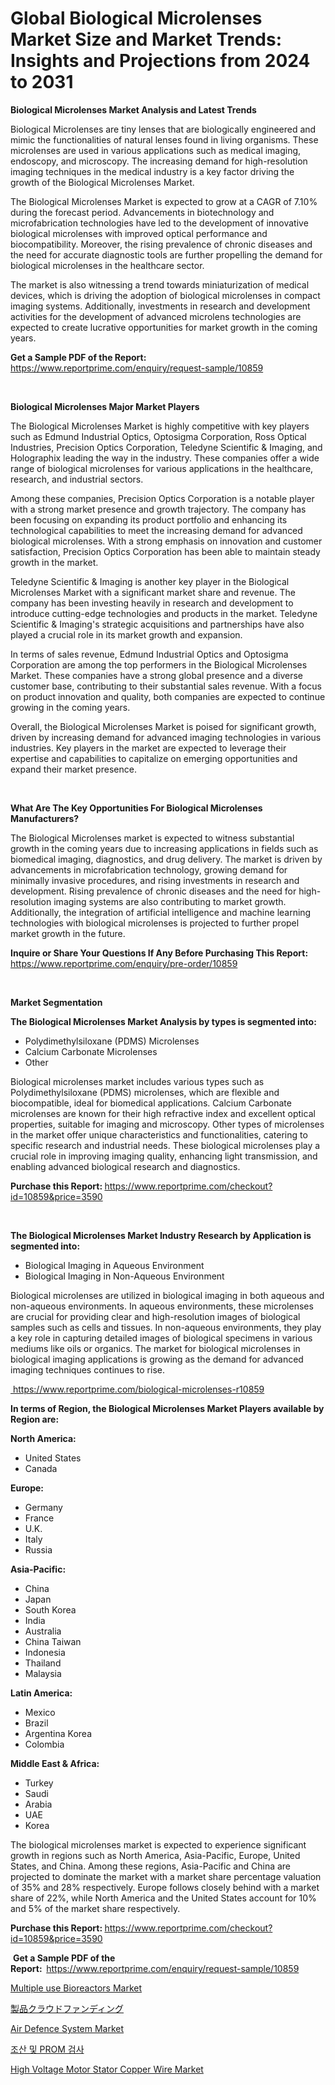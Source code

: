 <p><h1>Global Biological Microlenses Market Size and Market Trends: Insights and Projections from 2024 to 2031</h1></p><p><strong>Biological Microlenses Market Analysis and Latest Trends</strong></p>
<p><p>Biological Microlenses are tiny lenses that are biologically engineered and mimic the functionalities of natural lenses found in living organisms. These microlenses are used in various applications such as medical imaging, endoscopy, and microscopy. The increasing demand for high-resolution imaging techniques in the medical industry is a key factor driving the growth of the Biological Microlenses Market.</p><p>The Biological Microlenses Market is expected to grow at a CAGR of 7.10% during the forecast period. Advancements in biotechnology and microfabrication technologies have led to the development of innovative biological microlenses with improved optical performance and biocompatibility. Moreover, the rising prevalence of chronic diseases and the need for accurate diagnostic tools are further propelling the demand for biological microlenses in the healthcare sector.</p><p>The market is also witnessing a trend towards miniaturization of medical devices, which is driving the adoption of biological microlenses in compact imaging systems. Additionally, investments in research and development activities for the development of advanced microlens technologies are expected to create lucrative opportunities for market growth in the coming years.</p></p>
<p><strong>Get a Sample PDF of the Report:&nbsp;</strong> <a href="https://www.reportprime.com/enquiry/request-sample/10859">https://www.reportprime.com/enquiry/request-sample/10859</a></p>
<p>&nbsp;</p>
<p><strong>Biological Microlenses Major Market Players</strong></p>
<p><p>The Biological Microlenses Market is highly competitive with key players such as Edmund Industrial Optics, Optosigma Corporation, Ross Optical Industries, Precision Optics Corporation, Teledyne Scientific & Imaging, and Holographix leading the way in the industry. These companies offer a wide range of biological microlenses for various applications in the healthcare, research, and industrial sectors.</p><p>Among these companies, Precision Optics Corporation is a notable player with a strong market presence and growth trajectory. The company has been focusing on expanding its product portfolio and enhancing its technological capabilities to meet the increasing demand for advanced biological microlenses. With a strong emphasis on innovation and customer satisfaction, Precision Optics Corporation has been able to maintain steady growth in the market.</p><p>Teledyne Scientific & Imaging is another key player in the Biological Microlenses Market with a significant market share and revenue. The company has been investing heavily in research and development to introduce cutting-edge technologies and products in the market. Teledyne Scientific & Imaging's strategic acquisitions and partnerships have also played a crucial role in its market growth and expansion.</p><p>In terms of sales revenue, Edmund Industrial Optics and Optosigma Corporation are among the top performers in the Biological Microlenses Market. These companies have a strong global presence and a diverse customer base, contributing to their substantial sales revenue. With a focus on product innovation and quality, both companies are expected to continue growing in the coming years.</p><p>Overall, the Biological Microlenses Market is poised for significant growth, driven by increasing demand for advanced imaging technologies in various industries. Key players in the market are expected to leverage their expertise and capabilities to capitalize on emerging opportunities and expand their market presence.</p></p>
<p>&nbsp;</p>
<p><strong>What Are The Key Opportunities For Biological Microlenses Manufacturers?</strong></p>
<p><p>The Biological Microlenses market is expected to witness substantial growth in the coming years due to increasing applications in fields such as biomedical imaging, diagnostics, and drug delivery. The market is driven by advancements in microfabrication technology, growing demand for minimally invasive procedures, and rising investments in research and development. Rising prevalence of chronic diseases and the need for high-resolution imaging systems are also contributing to market growth. Additionally, the integration of artificial intelligence and machine learning technologies with biological microlenses is projected to further propel market growth in the future.</p></p>
<p><strong>Inquire or Share Your Questions If Any Before Purchasing This Report:</strong> <a href="https://www.reportprime.com/enquiry/pre-order/10859">https://www.reportprime.com/enquiry/pre-order/10859</a></p>
<p>&nbsp;</p>
<p><strong>Market Segmentation</strong></p>
<p><strong>The Biological Microlenses Market Analysis by types is segmented into:</strong></p>
<p><ul><li>Polydimethylsiloxane (PDMS) Microlenses</li><li>Calcium Carbonate Microlenses</li><li>Other</li></ul></p>
<p><p>Biological microlenses market includes various types such as Polydimethylsiloxane (PDMS) microlenses, which are flexible and biocompatible, ideal for biomedical applications. Calcium Carbonate microlenses are known for their high refractive index and excellent optical properties, suitable for imaging and microscopy. Other types of microlenses in the market offer unique characteristics and functionalities, catering to specific research and industrial needs. These biological microlenses play a crucial role in improving imaging quality, enhancing light transmission, and enabling advanced biological research and diagnostics.</p></p>
<p><strong>Purchase this Report:&nbsp;</strong><a href="https://www.reportprime.com/checkout?id=10859&price=3590">https://www.reportprime.com/checkout?id=10859&price=3590</a></p>
<p>&nbsp;</p>
<p><strong>The Biological Microlenses Market Industry Research by Application is segmented into:</strong></p>
<p><ul><li>Biological Imaging in Aqueous Environment</li><li>Biological Imaging in Non-Aqueous Environment</li></ul></p>
<p><p>Biological microlenses are utilized in biological imaging in both aqueous and non-aqueous environments. In aqueous environments, these microlenses are crucial for providing clear and high-resolution images of biological samples such as cells and tissues. In non-aqueous environments, they play a key role in capturing detailed images of biological specimens in various mediums like oils or organics. The market for biological microlenses in biological imaging applications is growing as the demand for advanced imaging techniques continues to rise.</p></p>
<p><a href="https://www.reportprime.com/biological-microlenses-r10859">&nbsp;https://www.reportprime.com/biological-microlenses-r10859</a></p>
<p><strong>In terms of Region, the Biological Microlenses Market Players available by Region are:</strong></p>
<p>
    <p> <strong> North America: </strong>
        <ul>
            <li>United States</li>
            <li>Canada</li>
        </ul>
        </p> 
    <p> <strong> Europe: </strong>
        <ul>
            <li>Germany</li>
            <li>France</li>
            <li>U.K.</li>
            <li>Italy</li>
            <li>Russia</li>
        </ul>
        </p> 
    <p> <strong> Asia-Pacific: </strong>
        <ul>
            <li>China</li>
            <li>Japan</li>
            <li>South Korea</li>
            <li>India</li>
            <li>Australia</li>
            <li>China Taiwan</li>
            <li>Indonesia</li>
            <li>Thailand</li>
            <li>Malaysia</li>
        </ul>
        </p> 
    <p> <strong> Latin America: </strong>
        <ul>
            <li>Mexico</li>
            <li>Brazil</li>
            <li>Argentina Korea</li>
            <li>Colombia</li>
        </ul>
        </p> 
    <p> <strong> Middle East & Africa: </strong>
        <ul>
            <li>Turkey</li>
            <li>Saudi</li>
            <li>Arabia</li>
            <li>UAE</li>
            <li>Korea</li>
        </ul>
    </p>
    </p>
<p><p>The biological microlenses market is expected to experience significant growth in regions such as North America, Asia-Pacific, Europe, United States, and China. Among these regions, Asia-Pacific and China are projected to dominate the market with a market share percentage valuation of 35% and 28% respectively. Europe follows closely behind with a market share of 22%, while North America and the United States account for 10% and 5% of the market share respectively.</p></p>
<p><strong>Purchase this Report: </strong><a href="https://www.reportprime.com/checkout?id=10859&price=3590">https://www.reportprime.com/checkout?id=10859&price=3590</a></p>
<p>&nbsp;<strong>Get a Sample PDF of the Report:&nbsp;&nbsp;</strong><a href="https://www.reportprime.com/enquiry/request-sample/10859">https://www.reportprime.com/enquiry/request-sample/10859</a></p>
<p><strong></strong></p>
<p><p><a href="https://github.com/changoleonlaverguenzanoexiste/Market-Research-Report-List-4/blob/main/multiple-use-bioreactors-market.md">Multiple use Bioreactors Market</a></p><p><a href="https://medium.com/@jackpeters644/%E8%A3%BD%E5%93%81%E3%82%AF%E3%83%A9%E3%82%A6%E3%83%89%E3%83%95%E3%82%A1%E3%83%B3%E3%83%87%E3%82%A3%E3%83%B3%E3%82%B0%E5%B8%82%E5%A0%B4%E3%81%AE%E3%82%B5%E3%82%A4%E3%82%BA%E3%81%A8%E3%82%B7%E3%82%A7%E3%82%A2%E5%88%86%E6%9E%90-%E6%88%90%E9%95%B7%E5%8B%95%E5%90%91%E3%81%A8%E4%BA%88%E6%B8%AC-2024%E5%B9%B4-2031%E5%B9%B4-4f7d7e6fd1a7">製品クラウドファンディング</a></p><p><a href="https://medium.com/@joeyojholms59/air-defence-system-market-size-is-growing-at-cagr-of-10-this-report-covers-analysis-by-market-60bff95e6089">Air Defence System Market</a></p><p><a href="https://medium.com/@gladycecarter2022/%EC%A1%B0%EC%82%B0-%EB%B0%8F-%EC%A1%B0%EA%B8%B0%EC%96%91%EB%A7%89%ED%8C%8C%EC%97%B4-%EA%B2%80%EC%82%AC-%EC%8B%9C%EC%9E%A5%EC%9D%80-2024%EB%85%84%EB%B6%80%ED%84%B0-2031%EB%85%84%EA%B9%8C%EC%A7%80%EC%9D%98-%EC%84%B1%EC%9E%A5-%EC%A0%84%EB%A7%9D%EC%9D%B4%EB%A9%B0-%EC%8B%9C%EC%9E%A5-%ED%8A%B8%EB%A0%8C%EB%93%9C-%EB%B6%84%EC%84%9D%EC%97%90-%EB%94%B0%EB%A5%B4%EB%A9%B4-9-7-%EC%9D%98-e3a45dc67cf2">조산 및 PROM 검사</a></p><p><a href="https://medium.com/@lawrencekelley6262/high-voltage-motor-stator-copper-wire-market-report-by-product-type-155-class-180-class-200-6585b13b4809">High Voltage Motor Stator Copper Wire Market</a></p></p>